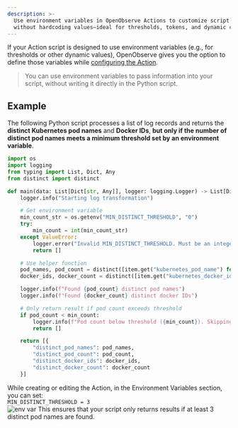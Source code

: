 ```yaml
---
description: >-
  Use environment variables in OpenObserve Actions to customize script behavior
  without hardcoding values—ideal for thresholds, tokens, and dynamic configs.
---
```

If your Action script is designed to use environment variables (e.g., for thresholds or other dynamic values), OpenObserve gives you the option to define those variables while [configuring the Action](../create-and-use-real-time-actions/).

> You can use environment variables to pass information into your script, without writing it directly in the Python script.  

## Example 
The following Python script processes a list of log records and returns the **distinct Kubernetes pod names** and **Docker IDs**, **but only if the number of distinct pod names meets a minimum threshold set by an environment variable**.

```python  linenums="1"
import os  
import logging  
from typing import List, Dict, Any  
from distinct import distinct

def main(data: List[Dict[str, Any]], logger: logging.Logger) -> List[Dict[str, Any]]:  
    logger.info("Starting log transformation")

    # Get environment variable  
    min_count_str = os.getenv("MIN_DISTINCT_THRESHOLD", "0")  
    try:  
        min_count = int(min_count_str)  
    except ValueError:  
        logger.error("Invalid MIN_DISTINCT_THRESHOLD. Must be an integer.")  
        return []

    # Use helper function  
    pod_names, pod_count = distinct([item.get("kubernetes_pod_name") for item in data])  
    docker_ids, docker_count = distinct([item.get("kubernetes_docker_id") for item in data])

    logger.info(f"Found {pod_count} distinct pod names")  
    logger.info(f"Found {docker_count} distinct docker IDs")

    # Only return result if pod count exceeds threshold  
    if pod_count < min_count:  
        logger.info(f"Pod count below threshold ({min_count}). Skipping output.")  
        return []

    return [{  
        "distinct_pod_names": pod_names,  
        "distinct_pod_count": pod_count,  
        "distinct_docker_ids": docker_ids,  
        "distinct_docker_count": docker_count  
    }]  
```  
While creating or editing the Action, in the Environment Variables section, you can set:  
`MIN_DISTINCT_THRESHOLD = 3` <br>
![env var](../../images/actions-env-var.png)
This ensures that your script only returns results if at least 3 distinct pod names are found.
